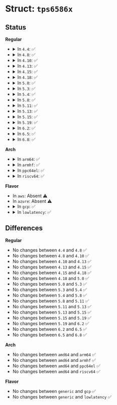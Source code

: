 # Struct: <code>tps6586x</code>

## Status
<b>Regular</b>
<ul>
<li>
<details>
<summary>In <code>4.4</code>: ✅</summary>

```c
struct tps6586x {
    struct device *dev;
    struct i2c_client *client;
    struct regmap *regmap;
    int version;
    int irq;
    struct irq_chip irq_chip;
    struct mutex irq_lock;
    int irq_base;
    u32 irq_en;
    u8 mask_reg[5];
    struct irq_domain *irq_domain;
};
```
</details>
</li>
<li>
<details>
<summary>In <code>4.8</code>: ✅</summary>

```c
struct tps6586x {
    struct device *dev;
    struct i2c_client *client;
    struct regmap *regmap;
    int version;
    int irq;
    struct irq_chip irq_chip;
    struct mutex irq_lock;
    int irq_base;
    u32 irq_en;
    u8 mask_reg[5];
    struct irq_domain *irq_domain;
};
```
</details>
</li>
<li>
<details>
<summary>In <code>4.10</code>: ✅</summary>

```c
struct tps6586x {
    struct device *dev;
    struct i2c_client *client;
    struct regmap *regmap;
    int version;
    int irq;
    struct irq_chip irq_chip;
    struct mutex irq_lock;
    int irq_base;
    u32 irq_en;
    u8 mask_reg[5];
    struct irq_domain *irq_domain;
};
```
</details>
</li>
<li>
<details>
<summary>In <code>4.13</code>: ✅</summary>

```c
struct tps6586x {
    struct device *dev;
    struct i2c_client *client;
    struct regmap *regmap;
    int version;
    int irq;
    struct irq_chip irq_chip;
    struct mutex irq_lock;
    int irq_base;
    u32 irq_en;
    u8 mask_reg[5];
    struct irq_domain *irq_domain;
};
```
</details>
</li>
<li>
<details>
<summary>In <code>4.15</code>: ✅</summary>

```c
struct tps6586x {
    struct device *dev;
    struct i2c_client *client;
    struct regmap *regmap;
    int version;
    int irq;
    struct irq_chip irq_chip;
    struct mutex irq_lock;
    int irq_base;
    u32 irq_en;
    u8 mask_reg[5];
    struct irq_domain *irq_domain;
};
```
</details>
</li>
<li>
<details>
<summary>In <code>4.18</code>: ✅</summary>

```c
struct tps6586x {
    struct device *dev;
    struct i2c_client *client;
    struct regmap *regmap;
    int version;
    int irq;
    struct irq_chip irq_chip;
    struct mutex irq_lock;
    int irq_base;
    u32 irq_en;
    u8 mask_reg[5];
    struct irq_domain *irq_domain;
};
```
</details>
</li>
<li>
<details>
<summary>In <code>5.0</code>: ✅</summary>

```c
struct tps6586x {
    struct device *dev;
    struct i2c_client *client;
    struct regmap *regmap;
    int version;
    int irq;
    struct irq_chip irq_chip;
    struct mutex irq_lock;
    int irq_base;
    u32 irq_en;
    u8 mask_reg[5];
    struct irq_domain *irq_domain;
};
```
</details>
</li>
<li>
<details>
<summary>In <code>5.3</code>: ✅</summary>

```c
struct tps6586x {
    struct device *dev;
    struct i2c_client *client;
    struct regmap *regmap;
    int version;
    int irq;
    struct irq_chip irq_chip;
    struct mutex irq_lock;
    int irq_base;
    u32 irq_en;
    u8 mask_reg[5];
    struct irq_domain *irq_domain;
};
```
</details>
</li>
<li>
<details>
<summary>In <code>5.4</code>: ✅</summary>

```c
struct tps6586x {
    struct device *dev;
    struct i2c_client *client;
    struct regmap *regmap;
    int version;
    int irq;
    struct irq_chip irq_chip;
    struct mutex irq_lock;
    int irq_base;
    u32 irq_en;
    u8 mask_reg[5];
    struct irq_domain *irq_domain;
};
```
</details>
</li>
<li>
<details>
<summary>In <code>5.8</code>: ✅</summary>

```c
struct tps6586x {
    struct device *dev;
    struct i2c_client *client;
    struct regmap *regmap;
    int version;
    int irq;
    struct irq_chip irq_chip;
    struct mutex irq_lock;
    int irq_base;
    u32 irq_en;
    u8 mask_reg[5];
    struct irq_domain *irq_domain;
};
```
</details>
</li>
<li>
<details>
<summary>In <code>5.11</code>: ✅</summary>

```c
struct tps6586x {
    struct device *dev;
    struct i2c_client *client;
    struct regmap *regmap;
    int version;
    int irq;
    struct irq_chip irq_chip;
    struct mutex irq_lock;
    int irq_base;
    u32 irq_en;
    u8 mask_reg[5];
    struct irq_domain *irq_domain;
};
```
</details>
</li>
<li>
<details>
<summary>In <code>5.13</code>: ✅</summary>

```c
struct tps6586x {
    struct device *dev;
    struct i2c_client *client;
    struct regmap *regmap;
    int version;
    int irq;
    struct irq_chip irq_chip;
    struct mutex irq_lock;
    int irq_base;
    u32 irq_en;
    u8 mask_reg[5];
    struct irq_domain *irq_domain;
};
```
</details>
</li>
<li>
<details>
<summary>In <code>5.15</code>: ✅</summary>

```c
struct tps6586x {
    struct device *dev;
    struct i2c_client *client;
    struct regmap *regmap;
    int version;
    int irq;
    struct irq_chip irq_chip;
    struct mutex irq_lock;
    int irq_base;
    u32 irq_en;
    u8 mask_reg[5];
    struct irq_domain *irq_domain;
};
```
</details>
</li>
<li>
<details>
<summary>In <code>5.19</code>: ✅</summary>

```c
struct tps6586x {
    struct device *dev;
    struct i2c_client *client;
    struct regmap *regmap;
    int version;
    int irq;
    struct irq_chip irq_chip;
    struct mutex irq_lock;
    int irq_base;
    u32 irq_en;
    u8 mask_reg[5];
    struct irq_domain *irq_domain;
};
```
</details>
</li>
<li>
<details>
<summary>In <code>6.2</code>: ✅</summary>

```c
struct tps6586x {
    struct device *dev;
    struct i2c_client *client;
    struct regmap *regmap;
    int version;
    int irq;
    struct irq_chip irq_chip;
    struct mutex irq_lock;
    int irq_base;
    u32 irq_en;
    u8 mask_reg[5];
    struct irq_domain *irq_domain;
};
```
</details>
</li>
<li>
<details>
<summary>In <code>6.5</code>: ✅</summary>

```c
struct tps6586x {
    struct device *dev;
    struct i2c_client *client;
    struct regmap *regmap;
    int version;
    int irq;
    struct irq_chip irq_chip;
    struct mutex irq_lock;
    int irq_base;
    u32 irq_en;
    u8 mask_reg[5];
    struct irq_domain *irq_domain;
};
```
</details>
</li>
<li>
<details>
<summary>In <code>6.8</code>: ✅</summary>

```c
struct tps6586x {
    struct device *dev;
    struct i2c_client *client;
    struct regmap *regmap;
    int version;
    int irq;
    struct irq_chip irq_chip;
    struct mutex irq_lock;
    int irq_base;
    u32 irq_en;
    u8 mask_reg[5];
    struct irq_domain *irq_domain;
};
```
</details>
</li>
</ul>
<b>Arch</b>
<ul>
<li>
<details>
<summary>In <code>arm64</code>: ✅</summary>

```c
struct tps6586x {
    struct device *dev;
    struct i2c_client *client;
    struct regmap *regmap;
    int version;
    int irq;
    struct irq_chip irq_chip;
    struct mutex irq_lock;
    int irq_base;
    u32 irq_en;
    u8 mask_reg[5];
    struct irq_domain *irq_domain;
};
```
</details>
</li>
<li>
<details>
<summary>In <code>armhf</code>: ✅</summary>

```c
struct tps6586x {
    struct device *dev;
    struct i2c_client *client;
    struct regmap *regmap;
    int version;
    int irq;
    struct irq_chip irq_chip;
    struct mutex irq_lock;
    int irq_base;
    u32 irq_en;
    u8 mask_reg[5];
    struct irq_domain *irq_domain;
};
```
</details>
</li>
<li>
<details>
<summary>In <code>ppc64el</code>: ✅</summary>

```c
struct tps6586x {
    struct device *dev;
    struct i2c_client *client;
    struct regmap *regmap;
    int version;
    int irq;
    struct irq_chip irq_chip;
    struct mutex irq_lock;
    int irq_base;
    u32 irq_en;
    u8 mask_reg[5];
    struct irq_domain *irq_domain;
};
```
</details>
</li>
<li>
<details>
<summary>In <code>riscv64</code>: ✅</summary>

```c
struct tps6586x {
    struct device *dev;
    struct i2c_client *client;
    struct regmap *regmap;
    int version;
    int irq;
    struct irq_chip irq_chip;
    struct mutex irq_lock;
    int irq_base;
    u32 irq_en;
    u8 mask_reg[5];
    struct irq_domain *irq_domain;
};
```
</details>
</li>
</ul>
<b>Flavor</b>
<ul>
<li>
In <code>aws</code>: Absent ⚠️
</li>
<li>
In <code>azure</code>: Absent ⚠️
</li>
<li>
<details>
<summary>In <code>gcp</code>: ✅</summary>

```c
struct tps6586x {
    struct device *dev;
    struct i2c_client *client;
    struct regmap *regmap;
    int version;
    int irq;
    struct irq_chip irq_chip;
    struct mutex irq_lock;
    int irq_base;
    u32 irq_en;
    u8 mask_reg[5];
    struct irq_domain *irq_domain;
};
```
</details>
</li>
<li>
<details>
<summary>In <code>lowlatency</code>: ✅</summary>

```c
struct tps6586x {
    struct device *dev;
    struct i2c_client *client;
    struct regmap *regmap;
    int version;
    int irq;
    struct irq_chip irq_chip;
    struct mutex irq_lock;
    int irq_base;
    u32 irq_en;
    u8 mask_reg[5];
    struct irq_domain *irq_domain;
};
```
</details>
</li>
</ul>

## Differences
<b>Regular</b>
<ul>
<li>
No changes between <code>4.4</code> and <code>4.8</code> ✅
</li>
<li>
No changes between <code>4.8</code> and <code>4.10</code> ✅
</li>
<li>
No changes between <code>4.10</code> and <code>4.13</code> ✅
</li>
<li>
No changes between <code>4.13</code> and <code>4.15</code> ✅
</li>
<li>
No changes between <code>4.15</code> and <code>4.18</code> ✅
</li>
<li>
No changes between <code>4.18</code> and <code>5.0</code> ✅
</li>
<li>
No changes between <code>5.0</code> and <code>5.3</code> ✅
</li>
<li>
No changes between <code>5.3</code> and <code>5.4</code> ✅
</li>
<li>
No changes between <code>5.4</code> and <code>5.8</code> ✅
</li>
<li>
No changes between <code>5.8</code> and <code>5.11</code> ✅
</li>
<li>
No changes between <code>5.11</code> and <code>5.13</code> ✅
</li>
<li>
No changes between <code>5.13</code> and <code>5.15</code> ✅
</li>
<li>
No changes between <code>5.15</code> and <code>5.19</code> ✅
</li>
<li>
No changes between <code>5.19</code> and <code>6.2</code> ✅
</li>
<li>
No changes between <code>6.2</code> and <code>6.5</code> ✅
</li>
<li>
No changes between <code>6.5</code> and <code>6.8</code> ✅
</li>
</ul>
<b>Arch</b>
<ul>
<li>
No changes between <code>amd64</code> and <code>arm64</code> ✅
</li>
<li>
No changes between <code>amd64</code> and <code>armhf</code> ✅
</li>
<li>
No changes between <code>amd64</code> and <code>ppc64el</code> ✅
</li>
<li>
No changes between <code>amd64</code> and <code>riscv64</code> ✅
</li>
</ul>
<b>Flavor</b>
<ul>
<li>
No changes between <code>generic</code> and <code>gcp</code> ✅
</li>
<li>
No changes between <code>generic</code> and <code>lowlatency</code> ✅
</li>
</ul>

